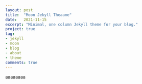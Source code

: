 ```yaml
---
layout: post
title:  "Moon Jekyll Theaame"
date:   2021-11-15
excerpt: "Minimal, one column Jekyll theme for your blog."
project: true
tag:
- jekyll 
- moon
- blog
- about
- theme
comments: true
---
```



aaaaaaaa
